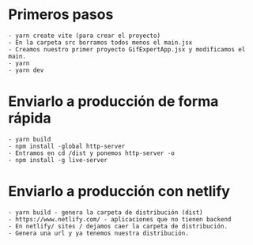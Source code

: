 # Primeros pasos
    - yarn create vite (para crear el proyecto)
    - En la carpeta src borramos todos menos el main.jsx
    - Creamos nuestro primer proyecto GifExpertApp.jsx y modificamos el main.
    - yarn 
    - yarn dev
# Enviarlo a producción de forma rápida
    - yarn build 
    - npm install -global http-server
    - Entramos en cd /dist y ponemos http-server -o
    - npm install -g live-server
# Enviarlo a producción con netlify
    - yarn build - genera la carpeta de distribución (dist)
    - https://www.netlify.com/ - aplicaciones que no tienen backend
    - En netlify/ sites / dejamos caer la carpeta de distribución.
    - Genera una url y ya tenemos nuestra distribución.
